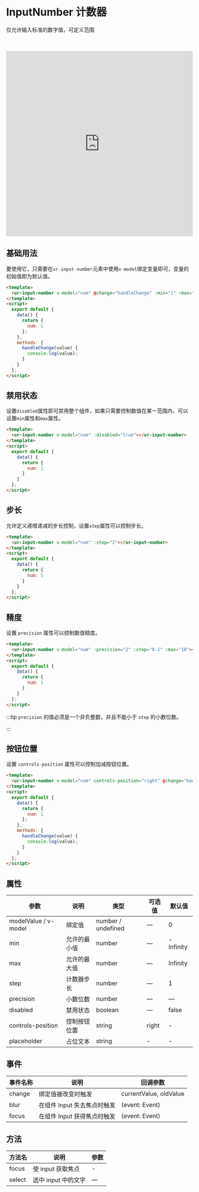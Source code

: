 <script setup>
  import InputNumberDemo from '../../src/components/input-number.vue';
</script>
# InputNumber 计数器

仅允许输入标准的数字值，可定义范围

<InputNumberDemo />
<br />
<br />

<iframe src="https://codesandbox.io/embed/input-number-2s3uv?fontsize=14&hidenavigation=1&module=%2Fsrc%2Fcomponents%2Finput-number.vue&theme=dark"
     style="width:100%; height:500px; border:0; border-radius: 4px; overflow:hidden;"
     title="input-number"
     allow="accelerometer; ambient-light-sensor; camera; encrypted-media; geolocation; gyroscope; hid; microphone; midi; payment; usb; vr; xr-spatial-tracking"
     sandbox="allow-forms allow-modals allow-popups allow-presentation allow-same-origin allow-scripts"
   ></iframe>

## 基础用法

要使用它，只需要在`ur-input-number`元素中使用`v-model`绑定变量即可，变量的初始值即为默认值。
```html
<template>
  <ur-input-number v-model="num" @change="handleChange" :min="1" :max="10" label="描述文字"></ur-input-number>
</template>
<script>
  export default {
    data() {
      return {
        num: 1
      };
    },
    methods: {
      handleChange(value) {
        console.log(value);
      }
    }
  };
</script>
```

## 禁用状态

设置`disabled`属性即可禁用整个组件，如果只需要控制数值在某一范围内，可以设置`min`属性和`max`属性。

```html
<template>
  <ur-input-number v-model="num" :disabled="true"></ur-input-number>
</template>
<script>
  export default {
    data() {
      return {
        num: 1
      }
    }
  };
</script>
```

## 步长

允许定义递增递减的步长控制，设置`step`属性可以控制步长。

```html
<template>
  <ur-input-number v-model="num" :step="2"></ur-input-number>
</template>
<script>
  export default {
    data() {
      return {
        num: 5
      }
    }
  };
</script>
```

## 精度

设置 `precision` 属性可以控制数值精度。

```html
<template>
  <ur-input-number v-model="num" :precision="2" :step="0.1" :max="10"></ur-input-number>
</template>
<script>
  export default {
    data() {
      return {
        num: 1
      }
    }
  };
</script>
```

:::tip
`precision` 的值必须是一个非负整数，并且不能小于 `step` 的小数位数。

:::

## 按钮位置

设置 `controls-position` 属性可以控制加减按钮位置。
```html
<template>
  <ur-input-number v-model="num" controls-position="right" @change="handleChange" :min="1" :max="10"></ur-input-number>
</template>
<script>
  export default {
    data() {
      return {
        num: 1
      };
    },
    methods: {
      handleChange(value) {
        console.log(value);
      }
    }
  };
</script>
```

## 属性
| 参数      | 说明          | 类型      | 可选值                           | 默认值  |
|----------|-------------- |----------|--------------------------------  |-------- |
| modelValue / v-model | 绑定值         | number / undefined | — | 0 |
| min      | 允许的最小值 | number | — | -Infinity |
| max      | 允许的最大值 | number | — | Infinity |
| step     | 计数器步长           | number   | — | 1 |
| precision| 小数位数             | number   | — | — |
| disabled | 禁用状态     | boolean | — | false |
| controls-position | 控制按钮位置 | string | right | - |
| placeholder | 占位文本 | string | - | - |

## 事件
| 事件名称 | 说明 | 回调参数 |
|---------|--------|---------|
| change | 绑定值被改变时触发 | currentValue, oldValue |
| blur | 在组件 Input 失去焦点时触发 | (event: Event) |
| focus | 在组件 Input 获得焦点时触发 | (event: Event) |

## 方法
| 方法名 | 说明 | 参数 |
| ---- | ---- | ---- |
| focus | 使 input 获取焦点 | - |
| select | 选中 input 中的文字 | — |